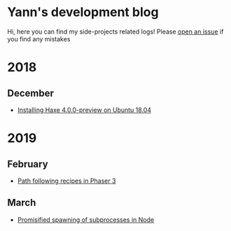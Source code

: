 # Yann's development blog

Hi, here you can find my side-projects related logs!
Please [open an issue](https://github.com/Yann-P/devblog/issues) if you find any mistakes

# 2018
## December

- [Installing Haxe 4.0.0-preview on Ubuntu 18.04](20181208-install-haxe-4.0.0-preview-ubuntu-18.04.md)

# 2019
## February

- [Path following recipes in Phaser 3](20190131-generic-path-follower-phaser-3.md)

## March

- [Promisified spawning of subprocesses in Node](20190320-a-simple-wrapper-around-child-process-spawn.md)